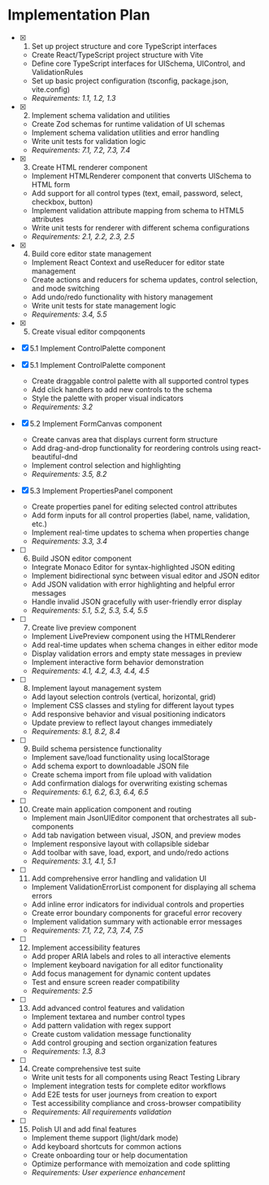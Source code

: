 # Implementation Plan

- [x] 1. Set up project structure and core TypeScript interfaces






  - Create React/TypeScript project structure with Vite
  - Define core TypeScript interfaces for UISchema, UIControl, and ValidationRules
  - Set up basic project configuration (tsconfig, package.json, vite.config)
  - _Requirements: 1.1, 1.2, 1.3_

- [x] 2. Implement schema validation and utilities






  - Create Zod schemas for runtime validation of UI schemas
  - Implement schema validation utilities and error handling
  - Write unit tests for validation logic
  - _Requirements: 7.1, 7.2, 7.3, 7.4_

- [x] 3. Create HTML renderer component





  - Implement HTMLRenderer component that converts UISchema to HTML form
  - Add support for all control types (text, email, password, select, checkbox, button)
  - Implement validation attribute mapping from schema to HTML5 attributes
  - Write unit tests for renderer with different schema configurations
  - _Requirements: 2.1, 2.2, 2.3, 2.5_

- [x] 4. Build core editor state management


























  - Implement React Context and useReducer for editor state management
  - Create actions and reducers for schema updates, control selection, and mode switching
  - Add undo/redo functionality with history management
  - Write unit tests for state management logic
  - _Requirements: 3.4, 5.5_

- [x] 5. Create visual editor compqonents


























- [x] 5.1 Implement ControlPalette component


- [x] 5.1 Implement ControlPalette component








  - Create draggable control palette with all supported control types
  - Add click handlers to add new controls to the schema
  - Style the palette with proper visual indicators
  - _Requirements: 3.2_

- [x] 5.2 Implement FormCanvas component










  - Create canvas area that displays current form structure
  - Add drag-and-drop functionality for reordering controls using react-beautiful-dnd
  - Implement control selection and highlighting
  - _Requirements: 3.5, 8.2_

- [x] 5.3 Implement PropertiesPanel component




  - Create properties panel for editing selected control attributes
  - Add form inputs for all control properties (label, name, validation, etc.)
  - Implement real-time updates to schema when properties change
  - _Requirements: 3.3, 3.4_

- [ ] 6. Build JSON editor component
  - Integrate Monaco Editor for syntax-highlighted JSON editing
  - Implement bidirectional sync between visual editor and JSON editor
  - Add JSON validation with error highlighting and helpful error messages
  - Handle invalid JSON gracefully with user-friendly error display
  - _Requirements: 5.1, 5.2, 5.3, 5.4, 5.5_

- [ ] 7. Create live preview component
  - Implement LivePreview component using the HTMLRenderer
  - Add real-time updates when schema changes in either editor mode
  - Display validation errors and empty state messages in preview
  - Implement interactive form behavior demonstration
  - _Requirements: 4.1, 4.2, 4.3, 4.4, 4.5_

- [ ] 8. Implement layout management system
  - Add layout selection controls (vertical, horizontal, grid)
  - Implement CSS classes and styling for different layout types
  - Add responsive behavior and visual positioning indicators
  - Update preview to reflect layout changes immediately
  - _Requirements: 8.1, 8.2, 8.4_

- [ ] 9. Build schema persistence functionality
  - Implement save/load functionality using localStorage
  - Add schema export to downloadable JSON file
  - Create schema import from file upload with validation
  - Add confirmation dialogs for overwriting existing schemas
  - _Requirements: 6.1, 6.2, 6.3, 6.4, 6.5_

- [ ] 10. Create main application component and routing
  - Implement main JsonUIEditor component that orchestrates all sub-components
  - Add tab navigation between visual, JSON, and preview modes
  - Implement responsive layout with collapsible sidebar
  - Add toolbar with save, load, export, and undo/redo actions
  - _Requirements: 3.1, 4.1, 5.1_

- [ ] 11. Add comprehensive error handling and validation UI
  - Implement ValidationErrorList component for displaying all schema errors
  - Add inline error indicators for individual controls and properties
  - Create error boundary components for graceful error recovery
  - Implement validation summary with actionable error messages
  - _Requirements: 7.1, 7.2, 7.3, 7.4, 7.5_

- [ ] 12. Implement accessibility features
  - Add proper ARIA labels and roles to all interactive elements
  - Implement keyboard navigation for all editor functionality
  - Add focus management for dynamic content updates
  - Test and ensure screen reader compatibility
  - _Requirements: 2.5_

- [ ] 13. Add advanced control features and validation
  - Implement textarea and number control types
  - Add pattern validation with regex support
  - Create custom validation message functionality
  - Add control grouping and section organization features
  - _Requirements: 1.3, 8.3_

- [ ] 14. Create comprehensive test suite
  - Write unit tests for all components using React Testing Library
  - Implement integration tests for complete editor workflows
  - Add E2E tests for user journeys from creation to export
  - Test accessibility compliance and cross-browser compatibility
  - _Requirements: All requirements validation_

- [ ] 15. Polish UI and add final features
  - Implement theme support (light/dark mode)
  - Add keyboard shortcuts for common actions
  - Create onboarding tour or help documentation
  - Optimize performance with memoization and code splitting
  - _Requirements: User experience enhancement_